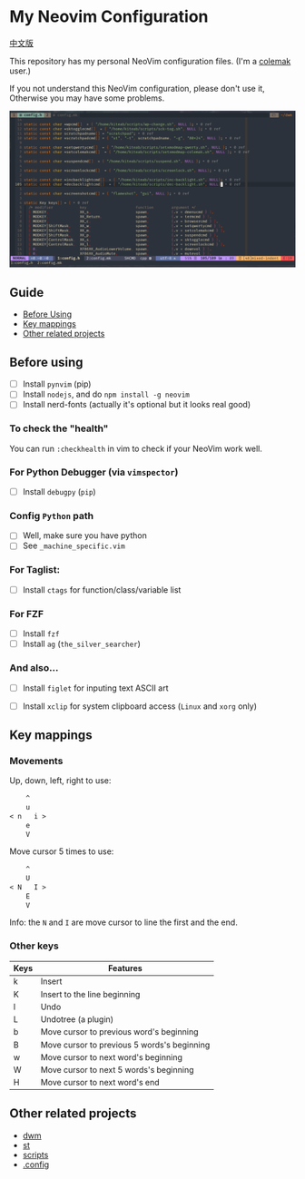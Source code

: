 # My Neovim Configuration

[中文版](./README-cn.md)

This repository has my personal NeoVim configuration files. (I'm a [colemak](https://www.colemak.com) user.)

If you not understand this NeoVim configuration, please don't use it, Otherwise you may have some problems.

![](./screenshots/1.png)


## Guide

- [Before Using](#before-using)
- [Key mappings](#key-mappings)
- [Other related projects](#other-related-projects)


## Before using

- [ ] Install `pynvim` (pip)
- [ ] Install `nodejs`, and do `npm install -g neovim`
- [ ] Install nerd-fonts (actually it's optional but it looks real good)

### To check the "health"

You can run `:checkhealth` in vim to check if your NeoVim work well.

### For Python Debugger (via `vimspector`)
- [ ] Install `debugpy` (`pip`)

### Config `Python` path
- [ ] Well, make sure you have python
- [ ] See `_machine_specific.vim`

### For Taglist:
- [ ] Install `ctags` for function/class/variable list

### For FZF
- [ ] Install `fzf`
- [ ] Install `ag` (`the_silver_searcher`)

### And also...
- [ ] Install `figlet` for inputing text ASCII art
- [ ] Install `xclip` for system clipboard access (`Linux` and `xorg` only)


## Key mappings

### Movements

Up, down, left, right to use:

```
    ^
    u
< n   i >
    e
    V
```

Move cursor 5 times to use:

```
    ^
    U
< N   I >
    E
    V
```
Info: the `N` and `I` are move cursor to line the first and the end.

### Other keys

| Keys | Features                                    |
|------|---------------------------------------------|
| k    | Insert                                      |
| K    | Insert to the line beginning                |
| l    | Undo                                        |
| L    | Undotree (a plugin)                         |
| b    | Move cursor to previous word's beginning    |
| B    | Move cursor to previous 5 words's beginning |
| w    | Move cursor to next word's beginning        |
| W    | Move cursor to next 5 words's beginning     |
| H    | Move cursor to next word's end              |


## Other related projects

- [dwm](https://github.com/KiteAB/dwm)
- [st](https://github.com/KiteAB/st)
- [scripts](https://github.com/KiteAB/scripts)
- [.config](https://github.com/KiteAB/.config)
